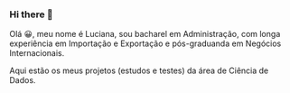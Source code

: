 ### Hi there 👋

Olá 😀, meu nome é Luciana, sou bacharel em Administração, com longa experiência em Importação e Exportação e pós-graduanda em Negócios Internacionais.

Aqui estão os meus projetos (estudos e testes) da área de Ciência de Dados.

